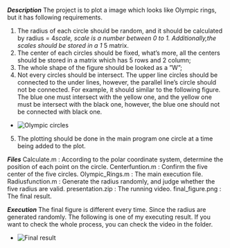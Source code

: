 ***Description***
The project is to plot a image which looks like Olympic rings, but it has following requirements.
1. The radius of each circle should be random, and it should be calculated by radius = 4*scale, scale is a number between 0 to 1. Additionally,the scales should be stored in a 1* 5 matrix.
2. The center of each circles should be fixed, what’s more, all the centers should be stored in a matrix which has 5 rows and 2 column;
3. The whole shape of the figure should be looked as a ”W”;
4. Not every circles should be intersect. The upper line circles should be connected to the under lines, however, the parallel line’s circle should not be connected.
For example, it should similar to the following figure. The blue one must intersect with the yellow one, and the yellow one must be intersect with the black one, 
however, the blue one should not be connected with black one.
- ![Olympic circles](https://github.com/Jingya9711/CPlusPlus_Projects/blob/master/Gomoku_game/forbidden.png)
5. The plotting should be done in the main program one circle at a time being added to the plot.

***Files***
Calculate.m              : According to the polar coordinate system, determine the position of each point on the circle.
Centerfuntion.m       : Confirm the five center of the five circles.
Olympic_Rings.m     : The main execution file.
Radiusfunction.m     : Generate the radius randomly, and judge whether the five radius are valid.
presentation.zip       : The running video.
final_figure.png       : The final result.

***Execution***
The final figure is different every time. Since the radius are generated randomly.
The following is one of my executing result. If you want to check the whole process, you can check the video in the folder.
- ![Final result](https://github.com/Jingya9711/CPlusPlus_Projects/blob/master/Gomoku_game/forbidden.png)